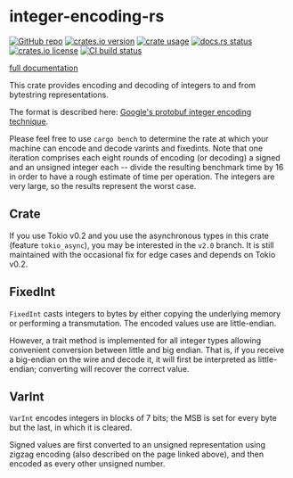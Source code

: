 # integer-encoding-rs

[![GitHub repo](https://img.shields.io/badge/github-dermesser/integer--encoding-8da0cb?logo=github)](https://github.com/dermesser/integer-encoding-rs)
[![crates.io version](https://img.shields.io/crates/v/integer-encoding)](https://crates.io/crates/integer-encoding)
[![crate usage](https://img.shields.io/crates/d/integer-encoding)](https://crates.io/crates/integer-encoding)
[![docs.rs status](https://img.shields.io/docsrs/integer-encoding)](https://docs.rs/integer-encoding)
[![crates.io license](https://img.shields.io/crates/l/integer-encoding)](https://github.com/dermesser/integer-encoding-rs/blob/main/LICENSE)
[![CI build status](https://github.com/dermesser/integer-encoding-rs/actions/workflows/test.yml/badge.svg)](https://github.com/dermesser/integer-encoding-rs/actions)

[full documentation](https://docs.rs/integer-encoding/)

This crate provides encoding and decoding of integers to and from bytestring
representations.

The format is described here: [Google's protobuf integer encoding technique](https://developers.google.com/protocol-buffers/docs/encoding).

Please feel free to use `cargo bench` to determine the rate at which your
machine can encode and decode varints and fixedints. Note that one iteration
comprises each eight rounds of encoding (or decoding) a signed and an unsigned
integer each -- divide the resulting benchmark time by 16 in order to have a
rough estimate of time per operation. The integers are very large, so the
results represent the worst case.

## Crate

If you use Tokio v0.2 and you use the asynchronous types in this crate (feature
`tokio_async`), you may be interested in the `v2.0` branch. It is still
maintained with the occasional fix for edge cases and depends on Tokio v0.2.

## FixedInt

`FixedInt` casts integers to bytes by either copying the underlying memory or
performing a transmutation. The encoded values use are little-endian.

However, a trait method is implemented for all integer types allowing convenient conversion between
little and big endian. That is, if you receive a big-endian on the wire and decode it, it will first
be interpreted as little-endian; converting will recover the correct value.

## VarInt

`VarInt` encodes integers in blocks of 7 bits; the MSB is set for every byte but
the last, in which it is cleared.

Signed values are first converted to an unsigned representation using zigzag
encoding (also described on the page linked above), and then encoded as every
other unsigned number.
